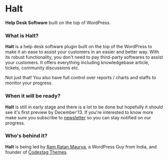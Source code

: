 Halt
===========

**Help Desk Software** built on the top of WordPress.

### What is Halt?
**Halt** is a help desk software plugin built on the top of the WordPress to make it an ease to assist your customers in an easier and better way. With its robust functionality, you don't need to pay third-party softwares to assist your customers. It offers everything including knowledgebase article, tickets, community discussions etc.

Not just that! You also have full control over reports / charts and staffs to monitor your progress.

### When it will be ready?
**Halt** is still in early stage and there is a lot to be done but hopefully it should see it's first preview by December'13. If you're interested to know more make sure you subscribe to [newsletter](//halt.io) so you can stay notified on our progress.

### Who's behind it?
**Halt** is being led by [Ram Ratan Maurya](//twitter.com/mauryaratan), a WordPress Guy from India, and founder of [Codestag Themes](//codestag.com).